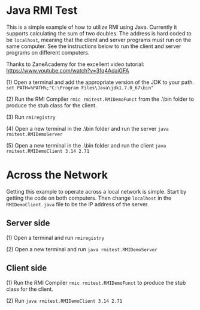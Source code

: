 # Java RMI Test

This is a simple example of how to utilize RMI using Java. Currently it supports calculating the sum of two doubles.
The address is hard coded to be `localhost`, meaning that the client and server programs must run on the same computer.
See the instructions below to run the client and server programs on different computers.

Thanks to ZaneAcademy for the excellent video tutorial: https://www.youtube.com/watch?v=3fq4AdaiGFA

(1) Open a terminal and add the appropriate version of the JDK to your path.
	`set PATH=%PATH%;"C:\Program Files\Java\jdk1.7.0_67\bin"`

(2) Run the RMI Compiler `rmic rmitest.RMIDemoFunct` from the .\bin folder to produce the stub class for the client.

(3) Run `rmiregistry`

(4) Open a new terminal in the .\bin folder and run the server `java rmitest.RMIDemoServer`

(5) Open a new terminal in the .\bin folder and run the client `java rmitest.RMIDemoClient 3.14 2.71`

# Across the Network

Getting this example to operate across a local network is simple. Start by getting the code on both computers. Then change `localhost` in the `RMIDemoClient.java` file to be the IP address of the server.

## Server side

(1) Open a terminal and run `rmiregistry`

(2) Open a new terminal and run `java rmitest.RMIDemoServer`

## Client side

(1) Run the RMI Compiler `rmic rmitest.RMIDemoFunct` to produce the stub class for the client.

(2) Run `java rmitest.RMIDemoClient 3.14 2.71`
